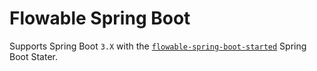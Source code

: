 # Flowable Spring Boot

Supports Spring Boot `3.X` with the [`flowable-spring-boot-started`](https://mvnrepository.com/artifact/org.flowable/flowable-spring-boot-starter) Spring Boot Stater.
